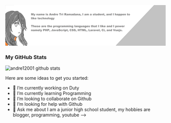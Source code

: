 ![Cover](https://raw.githubusercontent.com/andre12001/andre12001/main/cover.png)
### My GitHub Stats
![andre12001 github stats](https://github-readme-stats.vercel.app/api?username=andre12001&show_icons=true&bg_color=424344&title_color=fff&icon_color=fff&text_color=d9a618&show_owner=false)

Here are some ideas to get you started:

- 🔭 I’m currently working on Duty
- 🌱 I’m currently learning Programming
- 👯 I’m looking to collaborate on Github
- 🤔 I’m looking for help with Github
- 💬 Ask me about I am a junior high school student, my hobbies are blogger, programming, youtube
-->
